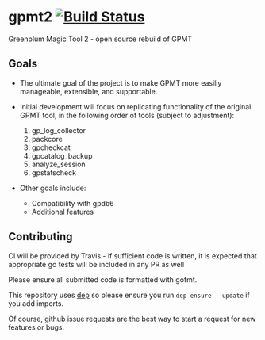 # gpmt2  [![Build Status](https://travis-ci.org/pivotal-gss/gpmt2.svg?branch=master)](https://travis-ci.org/pivotal-gss/gpmt2)
Greenplum Magic Tool 2 - open source rebuild of GPMT


## Goals

- The ultimate goal of the project is to make GPMT more easiliy manageable, extensible, and supportable.
- Initial development will focus on replicating functionality of the original GPMT tool, in the following order of tools (subject to adjustment):
  1. gp_log_collector
  2. packcore
  3. gpcheckcat
  4. gpcatalog_backup
  5. analyze_session
  6. gpstatscheck
  
  
- Other goals include:
  - Compatibility with gpdb6
  - Additional features
  

## Contributing
CI will be provided by Travis - if sufficient code is written, it is expected that appropriate go tests will be included in any PR as well

Please ensure all submitted code is formatted with gofmt. 

This repository uses [dep](https://github.com/golang/dep) so please ensure you run `dep ensure --update` if you add imports. 



Of course, github issue requests are the best way to start a request for new features or bugs.